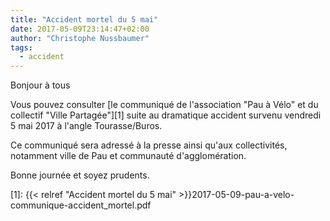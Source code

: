 ```yaml
---
title: "Accident mortel du 5 mai"
date: 2017-05-09T23:14:47+02:00
author: "Christophe Nussbaumer"
tags:
  - accident
---
```


Bonjour à tous

Vous pouvez consulter [le communiqué de l'association "Pau à Vélo" et du
collectif "Ville Partagée"][1] suite au dramatique accident survenu vendredi 5 mai
2017 à l'angle Tourasse/Buros.

Ce communiqué sera adressé à la presse ainsi qu'aux collectivités, notamment
ville de Pau et communauté d'agglomération.

Bonne journée et soyez prudents.

[1]: {{< relref "Accident mortel du 5 mai" >}}2017-05-09-pau-a-velo-communique-accident_mortel.pdf
